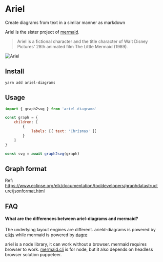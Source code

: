 # Ariel

Create diagrams from text in a similar manner as markdown

Ariel is the sister project of [mermaid](https://github.com/knsv/mermaid).

> Ariel is a fictional character and the title character of Walt Disney Pictures' 28th animated film The Little Mermaid (1989).

![Ariel](https://upload.wikimedia.org/wikipedia/en/7/77/Ariel_disney.png)


## Install

```
yarn add ariel-diagrams
```


## Usage

```js
import { graph2svg } from 'ariel-diagrams'

const graph = {
    children: [
        {
            labels: [{ text: 'Chrismas' }]
        }
    ]
}

const svg = await graph2svg(graph)
```


## Graph format

Ref: https://www.eclipse.org/elk/documentation/tooldevelopers/graphdatastructure/jsonformat.html


## FAQ

#### What are the differences between ariel-diagrams and mermaid?

The underlying layout engines are different. arield-diagrams is powered by [elkjs](https://github.com/OpenKieler/elkjs) while mermaid is powered by [dagre](https://github.com/dagrejs)

ariel is a node library, it can work without a browser. mermaid requires browser to work. [mermaid.cli](https://github.com/mermaidjs/mermaid.cli) is for node, but it also depends on headless browser solution puppeteer.
